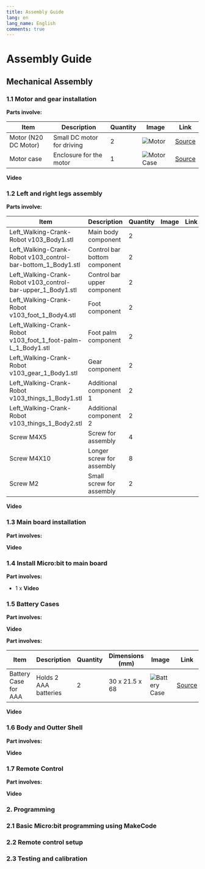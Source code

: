 ```yaml
---
title: Assembly Guide
lang: en
lang_name: English
comments: true
---
```


# Assembly Guide

## Mechanical Assembly
### 1.1 Motor and gear installation

**Parts involve:**

| Item               | Description                | Quantity | Image                | Link          |
|--------------------|----------------------------|----------|----------------------|----------------------|
| Motor (N20 DC Motor) | Small DC motor for driving | 2        | ![Motor](https://robu.in/wp-content/uploads/2017/12/DC12V-200RPM-Gear-Motor-N20-Micro-Speed-Reduction-Gear-DC-Motor-with-Metal-Gearbox-Wheel.jpg_640x640.jpg) | [Source](link_to_source) |
| Motor case         | Enclosure for the motor    | 1        | ![Motor Case](images/motor-case.png) | [Source](link_to_source) |

**Video**

### 1.2 Left and right legs assembly

**Parts involve:**

| Item                                             | Description                       | Quantity | Image | Link |
|--------------------------------------------------|-----------------------------------|----------|-------|------|
| Left_Walking-Crank-Robot v103_Body1.stl         | Main body component                | 2        |       |      |
| Left_Walking-Crank-Robot v103_control-bar-bottom_1_Body1.stl | Control bar bottom component       | 2        |       |      |
| Left_Walking-Crank-Robot v103_control-bar-upper_1_Body1.stl | Control bar upper component        | 2        |       |      |
| Left_Walking-Crank-Robot v103_foot_1_Body4.stl  | Foot component                     | 2        |       |      |
| Left_Walking-Crank-Robot v103_foot_1_foot-palm-L_1_Body1.stl | Foot palm component                | 2        |       |      |
| Left_Walking-Crank-Robot v103_gear_1_Body1.stl  | Gear component                     | 2        |       |      |
| Left_Walking-Crank-Robot v103_things_1_Body1.stl | Additional component 1            | 2        |       |      |
| Left_Walking-Crank-Robot v103_things_1_Body2.stl | Additional component 2            | 2        |       |      |
| Screw M4X5                                       | Screw for assembly                 | 4        |       |      |
| Screw M4X10                                      | Longer screw for assembly          | 8        |       |      |
| Screw M2                                         | Small screw for assembly           | 2      |       |      |

**Video**

### 1.3 Main board installation

**Part involves:**

**Video**

### 1.4 Install Micro:bit to main board

**Part involves:**
- 1 x
**Video**

### 1.5 Battery Cases

**Part involves:**

**Video**

**Part involves:**

| Item                     | Description                          | Quantity | Dimensions (mm)         | Image                | Link          |
|--------------------------|--------------------------------------|----------|--------------------------|----------------------|----------------|
| Battery Case for AAA     | Holds 2 AAA batteries                | 2        | 30 x 21.5 x 68           | ![Battery Case](https://example.com/battery-case-image.jpg) | [Source](link_to_source) |

**Video**

### 1.6 Body and Outter Shell

**Part involves:**

**Video**

### 1.7 Remote Control

**Part involves:**

**Video**

### 2. Programming

### 2.1 Basic Micro:bit programming using MakeCode

### 2.2 Remote control setup

### 2.3 Testing and calibration 